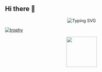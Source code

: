 ## Hi there 👋



<p align="center">
  <img src="https://readme-typing-svg.herokuapp.com?font=Fira+Code&duration=3000&pause=1000&color=green&center=true&vCenter=true&width=435&lines=Hi!+I'm+Arshia+Saberi;Front-end+Developer;React+%7C+TypeScript+%7C+Redux+Expert" alt="Typing SVG" />
</p>

 
[![trophy](https://github-profile-trophy.vercel.app/?username=ArshiaSaberi&theme=onedark)](https://github.com/ryo-ma/github-profile-trophy)


<p align="center">
  <img src="https://raw.githubusercontent.com/n3r4zzurr0/svg-spinners/main/svg-css/fire.svg" width="100"/>
</p>



